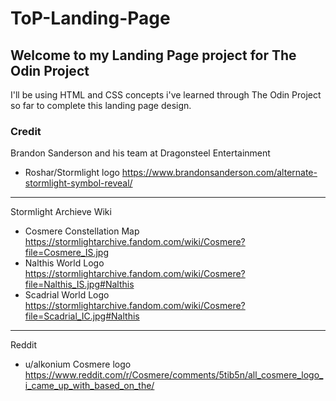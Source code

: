 # ToP-Landing-Page
## Welcome to my Landing Page project for The Odin Project

I'll be using HTML and CSS concepts i've learned through The Odin Project so far to complete this landing page design.

### Credit
Brandon Sanderson and his team at Dragonsteel Entertainment
- Roshar/Stormlight logo https://www.brandonsanderson.com/alternate-stormlight-symbol-reveal/ 

---

Stormlight Archieve Wiki
- Cosmere Constellation Map https://stormlightarchive.fandom.com/wiki/Cosmere?file=Cosmere_IS.jpg
- Nalthis World Logo https://stormlightarchive.fandom.com/wiki/Cosmere?file=Nalthis_IS.jpg#Nalthis
- Scadrial World Logo https://stormlightarchive.fandom.com/wiki/Cosmere?file=Scadrial_IC.jpg#Nalthis

---

Reddit
- u/alkonium Cosmere logo https://www.reddit.com/r/Cosmere/comments/5tib5n/all_cosmere_logo_i_came_up_with_based_on_the/